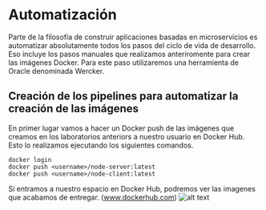 # Automatización
Parte de la filosofía de construir aplicaciones basadas en microservicios es automatizar absolutamente todos los pasos del ciclo de vida de desarrollo. Eso incluye los pasos manuales que realizamos anteriromente para crear las imágenes Docker. Para este paso utilizaremos una herramienta de Oracle denominada Wercker.

## Creación de los pipelines para automatizar la creación de las imágenes
En primer lugar vamos a hacer un Docker push de las imágenes que creamos en los laboratorios anteriors a nuestro usuario en Docker Hub. Esto lo realizamos ejecutando los siguientes comandos.
```shell
docker login
docker push <username>/node-server:latest
docker push <username>/node-client:latest
```
Si entramos a nuestro espacio en Docker Hub, podremos ver las imagenes que acabamos de entregar. (www.dockerhub.com)
![alt text](https://github.com/tmaragno/workshops/blob/master/images/dockerhub.PNG "Docker hub image")
